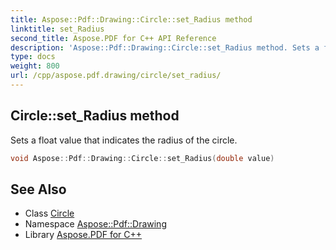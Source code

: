 ```yaml
---
title: Aspose::Pdf::Drawing::Circle::set_Radius method
linktitle: set_Radius
second_title: Aspose.PDF for C++ API Reference
description: 'Aspose::Pdf::Drawing::Circle::set_Radius method. Sets a float value that indicates the radius of the circle in C++.'
type: docs
weight: 800
url: /cpp/aspose.pdf.drawing/circle/set_radius/
---
```

## Circle::set_Radius method


Sets a float value that indicates the radius of the circle.

```cpp
void Aspose::Pdf::Drawing::Circle::set_Radius(double value)
```

## See Also

* Class [Circle](../)
* Namespace [Aspose::Pdf::Drawing](../../)
* Library [Aspose.PDF for C++](../../../)
